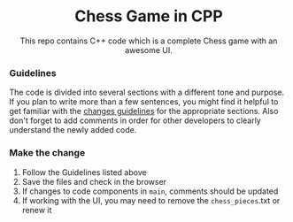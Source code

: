 <h1 align="center">Chess Game in CPP</h1>
<div align="center">

This repo contains C++ code which is a complete Chess game with an awesome UI.

</div>


### Guidelines

The code is divided into several sections with a different tone and purpose. If you plan to write more than a few sentences, you might find it helpful to get familiar with the [changes guidelines](https://www.freecodecamp.org/news/how-to-write-clean-code-in-c/) for the appropriate sections. Also don't forget to add comments in order for other developers to clearly understand the newly added code.

### Make the change

1. Follow the Guidelines listed above
1. Save the files and check in the browser
1. If changes to code components in `main`, comments should be updated
1. If working with the UI, you may need to remove the `chess_pieces`.txt or renew it
